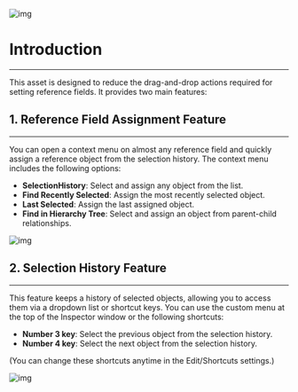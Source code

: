 ![img](https://emptybraces.github.io/reference-selector/images/logo.jpg)
# Introduction
---
This asset is designed to reduce the drag-and-drop actions required for setting reference fields.
It provides two main features:

## 1. Reference Field Assignment Feature
---
You can open a context menu on almost any reference field and quickly assign a reference object from the selection history.
The context menu includes the following options:

- **SelectionHistory**: Select and assign any object from the list.
- **Find Recently Selected**: Assign the most recently selected object.
- **Last Selected**: Assign the last assigned object.
- **Find in Hierarchy Tree**: Select and assign an object from parent-child relationships.

![img](https://emptybraces.github.io/reference-selector/images/intro1.jpg)

## 2. Selection History Feature
---
This feature keeps a history of selected objects, allowing you to access them via a dropdown list or shortcut keys.
You can use the custom menu at the top of the Inspector window or the following shortcuts:

- **Number 3 key**: Select the previous object from the selection history.
- **Number 4 key**: Select the next object from the selection history.

(You can change these shortcuts anytime in the Edit/Shortcuts settings.)

![img](https://emptybraces.github.io/reference-selector/images/intro2.jpg)
